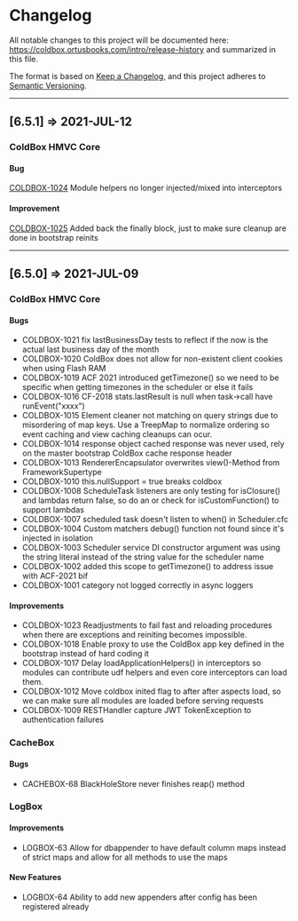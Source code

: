 # Changelog

All notable changes to this project will be documented here: https://coldbox.ortusbooks.com/intro/release-history and summarized in this file.

The format is based on [Keep a Changelog](https://keepachangelog.com/en/1.0.0/),
and this project adheres to [Semantic Versioning](https://semver.org/spec/v2.0.0.html).

----

## [6.5.1] => 2021-JUL-12

### ColdBox HMVC Core

#### Bug

[COLDBOX-1024](https://ortussolutions.atlassian.net/browse/COLDBOX-1024) Module helpers no longer injected/mixed into interceptors

#### Improvement

[COLDBOX-1025](https://ortussolutions.atlassian.net/browse/COLDBOX-1025) Added back the finally block, just to make sure cleanup are done in bootstrap reinits

----

## [6.5.0] => 2021-JUL-09

### ColdBox HMVC Core

#### Bugs

- COLDBOX-1021 fix lastBusinessDay tests to reflect if the now is the actual last business day of the month
- COLDBOX-1020 ColdBox does not allow for non-existent client cookies when using Flash RAM
- COLDBOX-1019 ACF 2021 introduced getTimezone() so we need to be specific when getting timezones in the scheduler or else it fails
- COLDBOX-1016 CF-2018 stats.lastResult is null when task->call have runEvent("xxxx")
- COLDBOX-1015 Element cleaner not matching on query strings due to misordering of map keys. Use a TreepMap to normalize ordering so event caching and view caching cleanups can ocur.
- COLDBOX-1014 response object cached response was never used, rely on the master bootstrap ColdBox cache response header
- COLDBOX-1013 RendererEncapsulator overwrites view()-Method from FrameworkSupertype
- COLDBOX-1010 this.nullSupport = true breaks coldbox
- COLDBOX-1008 ScheduleTask listeners are only testing for isClosure() and lambdas return false, so do an or check for isCustomFunction() to support lambdas
- COLDBOX-1007 scheduled task doesn't listen to when() in Scheduler.cfc
- COLDBOX-1004 Custom matchers debug() function not found since it's injected in isolation
- COLDBOX-1003 Scheduler service DI constructor argument was using the string literal instead of the string value for the scheduler name
- COLDBOX-1002 added this scope to getTimezone() to address issue with ACF-2021 bif
- COLDBOX-1001 category not logged correctly in async loggers

#### Improvements

- COLDBOX-1023 Readjustments to fail fast and reloading procedures when there are exceptions and reiniting becomes impossible.
- COLDBOX-1018 Enable proxy to use the ColdBox app key defined in the bootstrap instead of hard coding it
- COLDBOX-1017 Delay loadApplicationHelpers() in interceptors so modules can contribute udf helpers and even core interceptors can load them.
- COLDBOX-1012 Move coldbox inited flag to after after aspects load, so we can make sure all modules are loaded before serving requests
- COLDBOX-1009 RESTHandler capture JWT TokenException to authentication failures

### CacheBox

#### Bugs

- CACHEBOX-68 BlackHoleStore never finishes reap() method

### LogBox

#### Improvements

- LOGBOX-63 Allow for dbappender to have default column maps instead of strict maps and allow for all methods to use the maps

#### New Features

- LOGBOX-64 Ability to add new appenders after config has been registered already